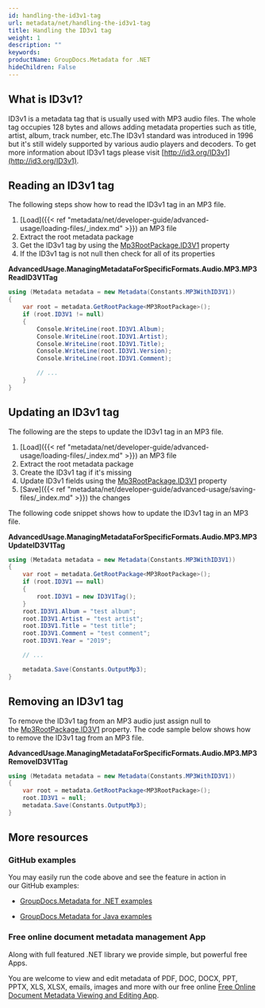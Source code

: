 ```yaml
---
id: handling-the-id3v1-tag
url: metadata/net/handling-the-id3v1-tag
title: Handling the ID3v1 tag
weight: 1
description: ""
keywords: 
productName: GroupDocs.Metadata for .NET
hideChildren: False
---
```

## What is ID3v1?

ID3v1 is a metadata tag that is usually used with MP3 audio files. The whole tag occupies 128 bytes and allows adding metadata properties such as title, artist, album, track number, etc.The ID3v1 standard was introduced in 1996 but it's still widely supported by various audio players and decoders. To get more information about ID3v1 tags please visit [http://id3.org/ID3v1](http://id3.org/ID3v1).

## Reading an ID3v1 tag

The following steps show how to read the ID3v1 tag in an MP3 file.

1.  [Load]({{< ref "metadata/net/developer-guide/advanced-usage/loading-files/_index.md" >}}) an MP3 file
2.  Extract the root metadata package
3.  Get the ID3v1 tag by using the [Mp3RootPackage.ID3V1](https://apireference.groupdocs.com/net/metadata/groupdocs.metadata.formats.audio/mp3rootpackage/properties/id3v1) property
4.  If the ID3v1 tag is not null then check for all of its properties

**AdvancedUsage.ManagingMetadataForSpecificFormats.Audio.MP3.MP3ReadID3V1Tag**

```csharp
using (Metadata metadata = new Metadata(Constants.MP3WithID3V1))
{
	var root = metadata.GetRootPackage<MP3RootPackage>();
	if (root.ID3V1 != null)
	{
		Console.WriteLine(root.ID3V1.Album);
		Console.WriteLine(root.ID3V1.Artist);
		Console.WriteLine(root.ID3V1.Title);
		Console.WriteLine(root.ID3V1.Version);
		Console.WriteLine(root.ID3V1.Comment);

		// ...
	}
}
```

## Updating an ID3v1 tag

The following are the steps to update the ID3v1 tag in an MP3 file.

1.  [Load]({{< ref "metadata/net/developer-guide/advanced-usage/loading-files/_index.md" >}}) an MP3 file
2.  Extract the root metadata package
3.  Create the ID3v1 tag if it's missing
4.  Update ID3v1 fields using the [Mp3RootPackage.ID3V1](https://apireference.groupdocs.com/net/metadata/groupdocs.metadata.formats.audio/mp3rootpackage/properties/id3v1) property
5.  [Save]({{< ref "metadata/net/developer-guide/advanced-usage/saving-files/_index.md" >}}) the changes

The following code snippet shows how to update the ID3v1 tag in an MP3 file.

**AdvancedUsage.ManagingMetadataForSpecificFormats.Audio.MP3.MP3UpdateID3V1Tag**

```csharp
using (Metadata metadata = new Metadata(Constants.MP3WithID3V1))
{
	var root = metadata.GetRootPackage<MP3RootPackage>();
	if (root.ID3V1 == null)
	{
		root.ID3V1 = new ID3V1Tag();
	}
	root.ID3V1.Album = "test album";
	root.ID3V1.Artist = "test artist";
	root.ID3V1.Title = "test title";
	root.ID3V1.Comment = "test comment";
	root.ID3V1.Year = "2019";

	// ...

	metadata.Save(Constants.OutputMp3);
}
```

## Removing an ID3v1 tag

To remove the ID3v1 tag from an MP3 audio just assign null to the [Mp3RootPackage.ID3V1](https://apireference.groupdocs.com/net/metadata/groupdocs.metadata.formats.audio/mp3rootpackage/properties/id3v1) property. The code sample below shows how to remove the ID3v1 tag from an MP3 file.

**AdvancedUsage.ManagingMetadataForSpecificFormats.Audio.MP3.MP3RemoveID3V1Tag**

```csharp
using (Metadata metadata = new Metadata(Constants.MP3WithID3V1))
{
	var root = metadata.GetRootPackage<MP3RootPackage>();
	root.ID3V1 = null;
	metadata.Save(Constants.OutputMp3);
}
```

## More resources

### GitHub examples

You may easily run the code above and see the feature in action in our GitHub examples:

*   [GroupDocs.Metadata for .NET examples](https://github.com/groupdocs-metadata/GroupDocs.Metadata-for-.NET)
    
*   [GroupDocs.Metadata for Java examples](https://github.com/groupdocs-metadata/GroupDocs.Metadata-for-Java)
    

### Free online document metadata management App

Along with full featured .NET library we provide simple, but powerful free Apps.

You are welcome to view and edit metadata of PDF, DOC, DOCX, PPT, PPTX, XLS, XLSX, emails, images and more with our free online [Free Online Document Metadata Viewing and Editing App](https://products.groupdocs.app/metadata).
